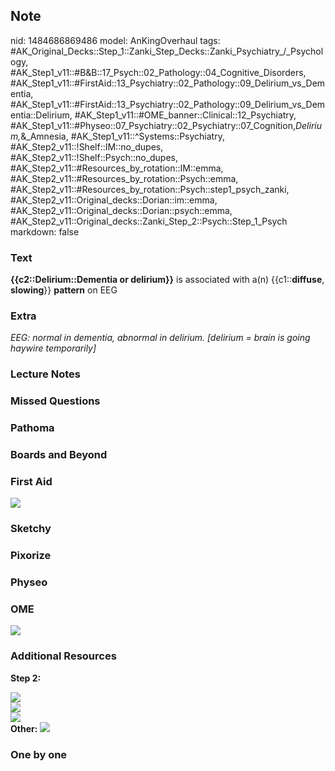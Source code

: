 ## Note
nid: 1484686869486
model: AnKingOverhaul
tags: #AK_Original_Decks::Step_1::Zanki_Step_Decks::Zanki_Psychiatry_/_Psychology, #AK_Step1_v11::#B&B::17_Psych::02_Pathology::04_Cognitive_Disorders, #AK_Step1_v11::#FirstAid::13_Psychiatry::02_Pathology::09_Delirium_vs_Dementia, #AK_Step1_v11::#FirstAid::13_Psychiatry::02_Pathology::09_Delirium_vs_Dementia::Delirium, #AK_Step1_v11::#OME_banner::Clinical::12_Psychiatry, #AK_Step1_v11::#Physeo::07_Psychiatry::02_Psychiatry::07_Cognition,_Delirium,_&_Amnesia, #AK_Step1_v11::^Systems::Psychiatry, #AK_Step2_v11::!Shelf::IM::no_dupes, #AK_Step2_v11::!Shelf::Psych::no_dupes, #AK_Step2_v11::#Resources_by_rotation::IM::emma, #AK_Step2_v11::#Resources_by_rotation::Psych::emma, #AK_Step2_v11::#Resources_by_rotation::Psych::step1_psych_zanki, #AK_Step2_v11::Original_decks::Dorian::im::emma, #AK_Step2_v11::Original_decks::Dorian::psych::emma, #AK_Step2_v11::Original_decks::Zanki_Step_2::Psych::Step_1_Psych
markdown: false

### Text
<div>
  <b>{{c2::Delirium::Dementia or delirium}}</b> is associated with
  a(n) {{c1::<b>diffuse</b>, <b>slowing</b>}} <b>pattern</b> on EEG
</div>

### Extra
<i>EEG: normal in dementia, abnormal in delirium. [delirium = brain
is going haywire temporarily]</i>

### Lecture Notes


### Missed Questions


### Pathoma


### Boards and Beyond


### First Aid
<img src="tmp6vU5cS.png">

### Sketchy


### Pixorize


### Physeo


### OME
<div class="ome-widget">
  <a href=
  "https://onlinemeded.org/spa/psychiatry?ref=anki"><img src=
  "_OME_AnkiFlashcards_Topic_2.png"></a>
</div>

### Additional Resources
<b>Step 2:</b>
<div>
  <i><img src="paste-4476451139092481.jpg" class="resizer"></i>
</div>
<div>
  <i><img src="paste-4459400118927361.jpg" class="resizer"></i>
</div>
<div><img src="paste-798863917341.jpg" style="font-weight: bold;"
class="resizer"></div>
<div><b>Other:</b> <img src="tmpSdHVaj.png" class="resizer"></div>

### One by one

